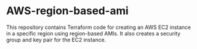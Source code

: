 # AWS-region-based-ami
This repository contains Terraform code for creating an AWS EC2 instance in a specific region using region-based AMIs. It also creates a security group and key pair for the EC2 instance.

